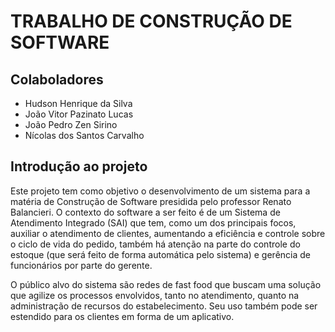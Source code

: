 # TRABALHO DE CONSTRUÇÃO DE SOFTWARE 
## Colaboladores
- Hudson Henrique da Silva
- João Vitor Pazinato Lucas
- João Pedro Zen Sirino
- Nícolas dos Santos Carvalho

## Introdução ao projeto

Este projeto tem como objetivo o desenvolvimento de um sistema para a matéria de Construção de Software presidida pelo professor Renato Balancieri. O contexto do software a ser feito é de um Sistema de Atendimento Integrado (SAI) que tem, como um dos principais focos, auxiliar o atendimento de clientes, aumentando a eficiência e controle sobre o ciclo de vida do pedido, também há atenção na parte do controle do estoque (que será feito de forma automática pelo sistema) e gerência de funcionários por parte do gerente.

O público alvo do sistema são redes de fast food que buscam uma solução que agilize os processos envolvidos, tanto no atendimento, quanto na administração de recursos do estabelecimento. Seu uso também pode ser estendido para os clientes em forma de um aplicativo.
